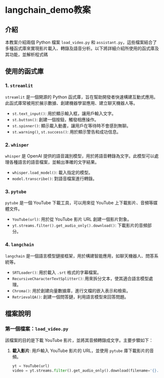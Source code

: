 # langchain_demo教案

## 介紹
本教案介紹兩個 Python 檔案 `load_video.py` 和 `assistant.py`，這些檔案結合了多種函式庫來實現影片載入、轉錄及語音分析。以下將詳細介紹所使用的函式庫及其功能，並解析程式碼

## 使用的函式庫

### 1. `streamlit`
`streamlit` 是一個開源的 Python 函式庫，旨在幫助開發者快速構建互動式應用。此函式庫常被用於展示數據、創建機器學習應用、建立聊天機器人等。

- `st.text_input()`: 用於顯示輸入框，讓用戶輸入文字。
- `st.button()`: 創建一個按鈕，觸發相應操作。
- `st.spinner()`: 顯示載入動畫，讓用戶在等待時不會感到無聊。
- `st.warning()`, `st.success()`: 用於顯示警告和成功信息。

### 2. `whisper`
`whisper` 是 OpenAI 提供的語音識別模型，用於將語音轉錄為文字。此模型可以處理各種語言的語音檔案，並輸出準確的文字結果。

- `whisper.load_model()`: 載入指定的模型。
- `model.transcribe()`: 對語音檔案進行轉錄。

### 3. `pytube`
`pytube` 是一個 YouTube 下載工具，可以用來從 YouTube 上下載影片、音頻等媒體文件。

- `YouTube(url)`: 用於從 YouTube 影片 URL 創建一個影片對象。
- `yt.streams.filter().get_audio_only().download()`: 下載影片的音頻部分。

### 4. `langchain`
`langchain` 是一個語言模型鏈接框架，用於構建智能應用，如聊天機器人、問答系統等。

- `SRTLoader()`: 用於載入 `.srt` 格式的字幕檔案。
- `RecursiveCharacterTextSplitter()`: 用來拆分文本，使其適合語言模型處理。
- `Chroma()`: 用於創建向量數據庫，進行文檔的嵌入表示和檢索。
- `RetrievalQA()`: 創建一個問答鏈，利用語言模型來回答問題。

## 檔案說明

### 第一個檔案：`load_video.py`

該檔案的目的是下載 YouTube 影片，並將其音頻轉錄成文字。主要步驟如下：

1. **載入影片**:
   用戶輸入 YouTube 影片的 URL，並使用 `pytube` 庫下載影片的音頻。
   
   ```python
   yt = YouTube(url)
   video = yt.streams.filter().get_audio_only().download(filename='{}.mp3'.format(yt.title))
   ```
